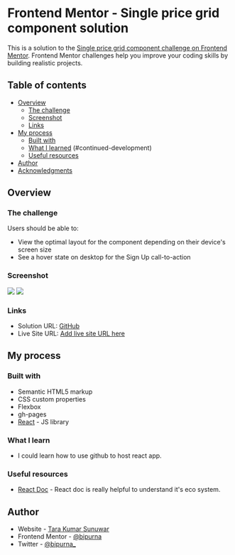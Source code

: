 # Frontend Mentor - Single price grid component solution

This is a solution to the [Single price grid component challenge on Frontend Mentor](https://www.frontendmentor.io/challenges/single-price-grid-component-5ce41129d0ff452fec5abbbc). Frontend Mentor challenges help you improve your coding skills by building realistic projects. 

## Table of contents

- [Overview](#overview)
  - [The challenge](#the-challenge)
  - [Screenshot](#screenshot)
  - [Links](#links)
- [My process](#my-process)
  - [Built with](#built-with)
  - [What I learned](#what-i-learned)
(#continued-development)
  - [Useful resources](#useful-resources)
- [Author](#author)
- [Acknowledgments](#acknowledgments)


## Overview

### The challenge

Users should be able to:

- View the optimal layout for the component depending on their device's screen size
- See a hover state on desktop for the Sign Up call-to-action

### Screenshot

![](./images/web%20view.png)
![](./images/mobile-view.png)


### Links

- Solution URL: [GitHub](https://github.com/bipurna/frontend-mentor-io-singleprice-grid-component.git)
- Live Site URL: [Add live site URL here](https://bipurna.github.com/frontend-mentor-io-singleprice-grid-component)

## My process

### Built with

- Semantic HTML5 markup
- CSS custom properties
- Flexbox
- gh-pages
- [React](https://reactjs.org/) - JS library

### What I learn
- I could learn how to use github to host react app.
### Useful resources

- [React Doc](https://reactjs.org/docs/getting-started.html) - React doc is really helpful to understand it's eco system.


## Author

- Website - [Tara Kumar Sunuwar](https://www.tarakumarsunuwar.com.np)
- Frontend Mentor - [@bipurna](https://www.frontendmentor.io/profile/bipurna)
- Twitter - [@bipurna_](https://www.twitter.com/bipurna_)

